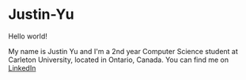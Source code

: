 # Justin-Yu

Hello world!

My name is Justin Yu and I'm a 2nd year Computer Science student at Carleton University, located in Ontario, Canada. 
You can find me on [LinkedIn](www.linkedin.com/in/justin-yu-9211a0229)
